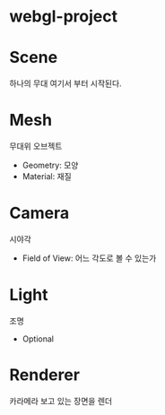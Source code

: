 # webgl-project

# Scene

하나의 무대 여기서 부터 시작된다.

# Mesh

무대위 오브젝트

- Geometry: 모양
- Material: 재질

# Camera

시야각

- Field of View: 어느 각도로 볼 수 있는가

# Light

조명

- Optional

# Renderer

카라메라 보고 있는 장면을 렌더

